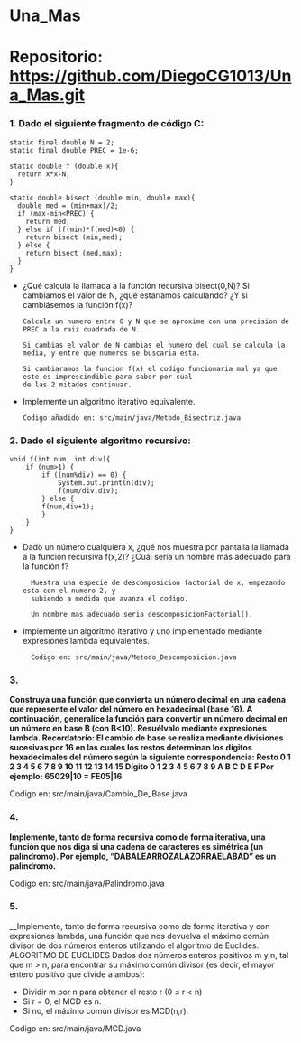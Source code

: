 # Una_Mas

# Repositorio: https://github.com/DiegoCG1013/Una_Mas.git

### 1. Dado el siguiente fragmento de código C:

    static final double N = 2;
    static final double PREC = 1e-6;
    
    static double f (double x){
      return x*x-N;
    }
    
    static double bisect (double min, double max){
      double med = (min+max)/2;
      if (max-min<PREC) {
        return med;
      } else if (f(min)*f(med)<0) {
        return bisect (min,med);
      } else {
        return bisect (med,max);
      }
    }
    
* ¿Qué calcula la llamada a la función recursiva bisect(0,N)? Si cambiamos el
valor de N, ¿qué estaríamos calculando? ¿Y si cambiásemos la función f(x)?
      
      Calcula un numero entre 0 y N que se aproxime con una precision de PREC a la raiz cuadrada de N.
      
      Si cambias el valor de N cambias el numero del cual se calcula la media, y entre que numeros se buscaria esta.
      
      Si cambiaramos la funcion f(x) el codigo funcionaria mal ya que este es imprescindible para saber por cual
      de las 2 mitades continuar.
      
* Implemente un algoritmo iterativo equivalente.
      
      Codigo añadido en: src/main/java/Metodo_Bisectriz.java

### 2. Dado el siguiente algoritmo recursivo:

    void f(int num, int div){
        if (num>1) {
            if ((num%div) == 0) {
                System.out.println(div);
                f(num/div,div);
            } else {
            f(num,div+1);
            }
        }
    }

* Dado un número cualquiera x, ¿qué nos muestra por pantalla la llamada a la función
recursiva f(x,2)? ¿Cuál sería un nombre más adecuado para la función f?

        Muestra una especie de descomposicion factorial de x, empezando esta con el numero 2, y 
        subiendo a medida que avanza el codigo.
        
        Un nombre mas adecuado seria descomposicionFactorial().

* Implemente un algoritmo iterativo y uno implementado mediante expresiones lambda
equivalentes.

        Codigo en: src/main/java/Metodo_Descomposicion.java

### 3. 
__Construya una función que convierta un número decimal en una cadena que represente el
valor del número en hexadecimal (base 16). A continuación, generalice la función para
convertir un número decimal en un número en base B (con B<10). Resuélvalo mediante
expresiones lambda.
Recordatorio: El cambio de base se realiza mediante divisiones sucesivas por 16
en las cuales los restos determinan los dígitos hexadecimales del número según
la siguiente correspondencia:
Resto 0 1 2 3 4 5 6 7 8 9 10 11 12 13 14 15
Dígito 0 1 2 3 4 5 6 7 8 9 A B C D E F
Por ejemplo:
65029|10 = FE05|16__

Codigo en: src/main/java/Cambio_De_Base.java

### 4. 
__Implemente, tanto de forma recursiva como de forma iterativa, una función que nos diga
si una cadena de caracteres es simétrica (un palíndromo). Por ejemplo,
“DABALEARROZALAZORRAELABAD” es un palíndromo.__

Codigo en: src/main/java/Palindromo.java

### 5. 
__Implemente, tanto de forma recursiva como de forma iterativa y con expresiones lambda,
una función que nos devuelva el máximo común divisor de dos números enteros
utilizando el algoritmo de Euclides.
ALGORITMO DE EUCLIDES
Dados dos números enteros positivos m y n, tal que m > n,
para encontrar su máximo común divisor
(es decir, el mayor entero positivo que divide a ambos):
- Dividir m por n para obtener el resto r (0 ≤ r < n)
- Si r = 0, el MCD es n.
- Si no, el máximo común divisor es MCD(n,r).

Codigo en: src/main/java/MCD.java
